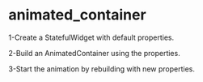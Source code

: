 # animated_container

1-Create a StatefulWidget with default properties.

2-Build an AnimatedContainer using the properties.

3-Start the animation by rebuilding with new properties.